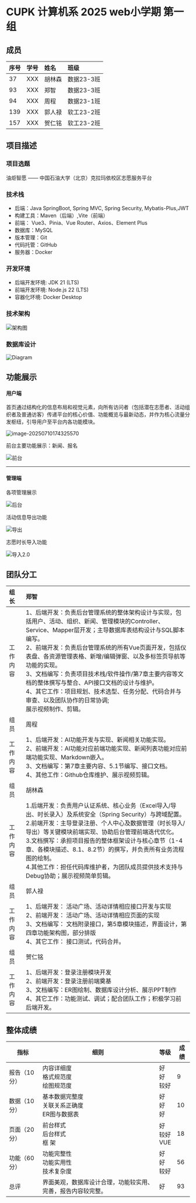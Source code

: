 # CUPK 计算机系 2025 web小学期 第一组

## 成员

| 序号 | 学号 | 姓名   | 班级       |
| :--- | :--- | :----- | :--------- |
| 37   | XXX  | 胡林森 | 数据23-3班 |
| 93   | XXX  | 郑智   | 数据23-3班 |
| 94   | XXX  | 周程   | 数据23-1班 |
| 139  | XXX  | 郭人禄 | 软工23-2班 |
| 157  | XXX  | 贺仁铭 | 软工23-2班 |

## 项目描述

### 项目选题

油炬智愿 —— 中国石油大学（北京）克拉玛依校区志愿服务平台

### 技术栈

- 后端：Java SpringBoot, Spring MVC, Spring Security, Mybatis-Plus,JWT
- 构建工具：Maven（后端）,Vite（前端）
- 前端： Vue3、Pinia、Vue Router、Axios、Element Plus
- 数据库：MySQL
- 版本管理：Git
- 代码托管：GitHub
- 服务器：Docker

### 开发环境

- 后端开发环境: JDK 21 (LTS)
- 前端开发环境: Node.js 22 (LTS)
- 容器化环境: Docker Desktop 

### 技术架构

![架构图](README.assets/架构图.png)

### 数据库设计

![Diagram ](README.assets/Diagram.png)

## 功能展示

#### 用户端

首页通过结构化的信息布局和视觉元素，向所有访问者（包括潜在志愿者、活动组织者及普通访客）传递平台的核心价值、功能概览与最新动态，并作为核心流量分发枢纽，引导用户至平台内各功能模块。

![image-20250710174325570](README.assets/image-20250710174325570.png)

前台主要功能展示：新闻、报名

![前台](README.assets/前台.gif)

---

#### 管理端

各项管理展示

![后台](README.assets/后台.gif)

活动信息导出功能

![导出](README.assets/导出.gif)

志愿时长导入功能

![导入2.0](README.assets/导入2.0.gif)

## 团队分工

| 组长     | 郑智                                                         |
| :------- | :----------------------------------------------------------- |
| 工作内容 | 1、后端开发：负责后台管理系统的整体架构设计与实现，包括用户、活动、组织、新闻、管理模块的Controller、Service、Mapper层开发；主导数据库表结构设计与SQL脚本编写。<br />2、前端开发：负责后台管理系统的所有Vue页面开发，包括仪表盘、各资源管理表格、新增/编辑弹窗、以及多标签页导航等功能的实现。<br />3、文档编写：负责项目技术栈/软件操作/第7章主要内容等文档的整体撰写与整合、API接口文档的设计与维护。<br />4、其它工作：项目规划、技术选型、任务分配、代码合并与审查、以及团队协作的日常协调;<br />展示视频制作、剪辑。 |
| 组员     | 周程                                                         |
| 工作内容 | 1、后端开发：AI功能开发与实现、新闻相关功能实现。<br />2、前端开发：AI功能对应前端功能实现、新闻列表功能对应前端功能实现、Markdown嵌入。<br/>3、文档编写：第7章主要内容、5.1节编写、接口文档。<br />4、其他工作：Github仓库维护、展示视频剪辑。 |
| 组员     | 胡林森                                                       |
| 工作内容 | 1.后端开发：负责用户认证系统、核心业务（Excel导入/导出、时长录入）及系统安全（Spring Security）与跨域配置。<br />2.前端开发：主导登录注册、个人中心及数据管理（时长导入/导出）等关键模块前端实现、协助后台管理前端迭代优化。<br />3.文档撰写：承担项目报告的整体框架设计与核心章节（1-4章、各模块描述、8.1、8.2节）的撰写，并负责所有业务流程图的绘制。<br />4.其他工作：担任代码库维护者，为团队成员提供技术支持与Debug协助；展示视频简单剪辑。 |
| 组员     | 郭人禄                                                       |
| 工作内容 | 1、后端开发：  活动广场、活动详情相应接口开发与实现<br />2、前端开发：  活动广场、活动详情相应页面的实现<br />3、文档编写：  文档附录接口，第5章模块描述，界面设计，第四章功能架构图，部分排版<br />4、其它工作：  接口测试，代码合并。 |
| 组员     | 贺仁铭                                                       |
| 工作内容 | 1、后端开发：登录注册模块开发<br />2、前端开发：登录注册前端奠基<br />3、文档编写：ER图绘制、数据库设计分析、展示PPT制作<br />4、其它工作：功能测试、调试；配合团队工作；积极学习前后端开发。 |

## 整体成绩

| 指标         | 细则                                                         | 等级                  | 成绩 |
| ------------ | ------------------------------------------------------------ | --------------------- | ---- |
| 报告（10分） | 内容详细度<br />格式规范度<br />绘图规范度                   | 好<br />好<br />较好  | 9    |
| 数据（10分） | 基本数据完整度<br />关联关系正确度<br />ER图与数据表         | 好<br />好<br />好    | 10   |
| 页面（20分） | 前台样式<br />后台样式<br />框        架                     | 好<br />较好<br />VUE | 18   |
| 功能（60分） | 功能完整性<br />功能实用性<br />技术复杂度                   | 好<br />好<br />较好  | 56   |
| 总评         | 界面美观，数据库设计合理，功能较实用、完善，报告内容较完整。 | 好                    | 93   |

